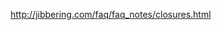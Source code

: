 http://jibbering.com/faq/faq_notes/closures.html

<!--stackedit_data:
eyJoaXN0b3J5IjpbMTY5ODUyMDQxN119
-->